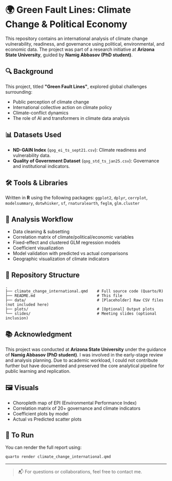 
# 🌍 Green Fault Lines: Climate Change & Political Economy

This repository contains an international analysis of climate change vulnerability, readiness, and governance using political, environmental, and economic data. The project was part of a research initiative at **Arizona State University**, guided by **Namig Abbasov (PhD student)**.

## 🔍 Background
This project, titled **"Green Fault Lines"**, explored global challenges surrounding:
- Public perception of climate change
- International collective action on climate policy
- Climate-conflict dynamics
- The role of AI and transformers in climate data analysis

## 📊 Datasets Used
- **ND-GAIN Index** (`qog_ei_ts_sept21.csv`): Climate readiness and vulnerability data.
- **Quality of Government Dataset** (`qog_std_ts_jan25.csv`): Governance and institutional indicators.

## 🛠 Tools & Libraries
Written in **R** using the following packages:
`ggplot2`, `dplyr`, `corrplot`, `modelsummary`, `dotwhisker`, `sf`, `rnaturalearth`, `feglm`, `glm.cluster`

## 🧪 Analysis Workflow
- Data cleaning & subsetting
- Correlation matrix of climate/political/economic variables
- Fixed-effect and clustered GLM regression models
- Coefficient visualization
- Model validation with predicted vs actual comparisons
- Geographic visualization of climate indicators

## 📁 Repository Structure
```
.
├── climate_change_international.qmd    # Full source code (Quarto/R)
├── README.md                           # This file
├── data/                               # [Placeholder] Raw CSV files (not included here)
├── plots/                              # [Optional] Output plots
└── slides/                             # Meeting slides (optional inclusion)
```

## 📚 Acknowledgment
This project was conducted at **Arizona State University** under the guidance of **Namig Abbasov (PhD student)**. I was involved in the early-stage review and analysis planning. Due to academic workload, I could not contribute further but have documented and preserved the core analytical pipeline for public learning and replication.

## 🖼 Visuals
- Choropleth map of EPI (Environmental Performance Index)
- Correlation matrix of 20+ governance and climate indicators
- Coefficient plots by model
- Actual vs Predicted scatter plots

## 📌 To Run
You can render the full report using:
```bash
quarto render climate_change_international.qmd
```

---

> 📬 For questions or collaborations, feel free to contact me.
